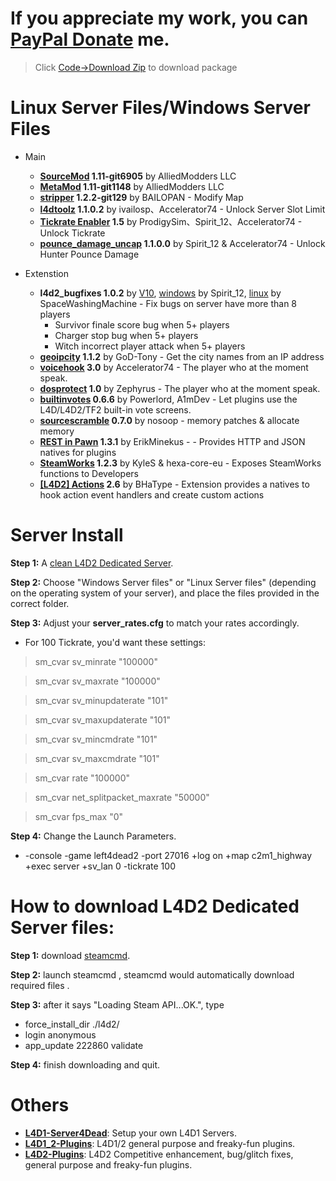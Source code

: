 # If you appreciate my work, you can [PayPal Donate](https://paypal.me/Harry0215?locale.x=zh_TW) me.
> Click [Code->Download Zip](https://github.com/fbef0102/L4D2-Server4Dead/archive/refs/heads/main.zip) to download package
# Linux Server Files/Windows Server Files
* Main
	* <b>[SourceMod](https://www.sourcemod.net/downloads.php?branch=1.11-dev) 				1.11-git6905</b> 	    by AlliedModders LLC
	* <b>[MetaMod](https://www.sourcemm.net/downloads.php?branch=1.11-dev) 				1.11-git1148</b> 	    by AlliedModders LLC
	* <b>[stripper](https://www.bailopan.net/stripper/snapshots/1.2/) 				1.2.2-git129</b> 		by BAILOPAN - Modify Map
	* <b>[l4dtoolz](https://github.com/Accelerator74/l4dtoolz/releases) 				1.1.0.2</b> 		    by ivailosp、Accelerator74 - Unlock Server Slot Limit
	* <b>[Tickrate Enabler](https://github.com/accelerator74/Tickrate-Enabler/releases)		1.5</b> 	    		by ProdigySim、Spirit_12、Accelerator74 - Unlock Tickrate
	* <b>[pounce_damage_uncap](https://github.com/accelerator74/Pounce-Damage-Uncap/actions)	1.1.0.0</b> 	    	by Spirit_12 & Accelerator74 - Unlock Hunter Pounce Damage

* Extenstion
	* <b>l4d2_bugfixes 			1.0.2</b> 			by [V10](https://forums.alliedmods.net/showthread.php?t=121945), [windows](https://forums.alliedmods.net/showpost.php?p=2721138&postcount=295) by Spirit_12, [linux](https://forums.alliedmods.net/showpost.php?p=2752412&postcount=301) by SpaceWashingMachine - Fix bugs on server have more than 8 players
		* Survivor finale score bug when 5+ players
		* Charger stop bug when 5+ players
		* Witch incorrect player attack when 5+ players
	* <b>[geoipcity](https://forums.alliedmods.net/showthread.php?t=132470)				1.1.2</b>				by GoD-Tony - Get the city names from an IP address
	* <b>[voicehook](https://forums.alliedmods.net/showthread.php?t=279231)				3.0</b>				by Accelerator74 - The player who at the moment speak.
	* <b>[dosprotect](https://forums.alliedmods.net/showthread.php?t=196990)			1.0</b>					by Zephyrus - The player who at the moment speak.
	* <b>[builtinvotes](https://github.com/L4D-Community/builtinvotes/actions)			0.6.6</b>				by Powerlord, A1mDev - Let plugins use the L4D/L4D2/TF2 built-in vote screens.
	* <b>[sourcescramble](https://github.com/nosoop/SMExt-SourceScramble/releases)			0.7.0</b>				by nosoop - memory patches & allocate memory
	* <b>[REST in Pawn](https://github.com/ErikMinekus/sm-ripext/releases)			1.3.1</b>				by ErikMinekus -  - Provides HTTP and JSON natives for plugins
	* <b>[SteamWorks](https://github.com/hexa-core-eu/SteamWorks/releases)				1.2.3</b>				by KyleS & hexa-core-eu - Exposes SteamWorks functions to Developers
	* <b>[[L4D2] Actions](https://forums.alliedmods.net/showthread.php?p=2771953)				2.6</b>				by BHaType - Extension provides a natives to hook action event handlers and create custom actions

# Server Install
**Step 1:** A [clean L4D2 Dedicated Server](https://github.com/fbef0102/L4D2-Server4Dead/blob/master/README.md#how-to-download-l4d2-dedicated-server-files).

**Step 2:** Choose "Windows Server files" or "Linux Server files" (depending on the operating system of your server), and place the files provided in the correct folder.

**Step 3:** Adjust your **server_rates.cfg** to match your rates accordingly.  
* For 100 Tickrate, you'd want these settings:
>sm_cvar sv_minrate 			"100000"

>sm_cvar sv_maxrate 			"100000"

>sm_cvar sv_minupdaterate 		"101"

>sm_cvar sv_maxupdaterate 		"101"

>sm_cvar sv_mincmdrate 			"101"

>sm_cvar sv_maxcmdrate 			"101"

>sm_cvar rate				"100000"

>sm_cvar net_splitpacket_maxrate "50000"

>sm_cvar fps_max    "0"


**Step 4:** Change the Launch Parameters.
  * -console -game left4dead2 -port 27016 +log on +map c2m1_highway +exec server +sv_lan 0 -tickrate 100

# How to download L4D2 Dedicated Server files:
**Step 1:** download [steamcmd](https://developer.valvesoftware.com/wiki/SteamCMD).

**Step 2:** launch steamcmd , steamcmd would automatically download required files .

**Step 3:** after it says "Loading Steam API...OK.", type
* force_install_dir ./l4d2/
* login anonymous
* app_update 222860 validate

**Step 4:** finish downloading and quit.


# Others
* <b>[L4D1-Server4Dead](https://github.com/fbef0102/L4D1-Server4Dead)</b>: Setup your own L4D1 Servers.
* <b>[L4D1_2-Plugins](https://github.com/fbef0102/L4D1_2-Plugins)</b>: L4D1/2 general purpose and freaky-fun plugins.
* <b>[L4D2-Plugins](https://github.com/fbef0102/L4D2-Plugins)</b>: L4D2 Competitive enhancement, bug/glitch fixes, general purpose and freaky-fun plugins.
